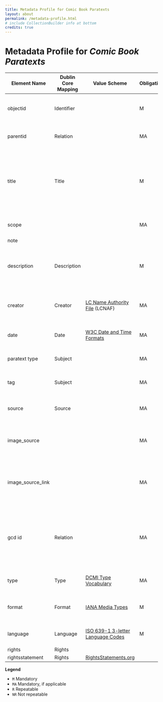 ```yaml
---
title: Metadata Profile for Comic Book Paratexts
layout: about
permalink: /metadata-profile.html
# include CollectionBuilder info at bottom
credits: true
---
```

# Metadata Profile for _Comic Book Paratexts_

| **Element Name**  | **Dublin Core Mapping** | **Value Scheme**                                                                                               | **Obligation** | **Occurence** | **Input Guidelines**                                                                                                                                                                                                                                                                                                                                                       | Examples                                                                                                                                                                                                                                                                                                                    |
| ----------------- | ----------------------- | -------------------------------------------------------------------------------------------------------------- | -------------- | ------------- | -------------------------------------------------------------------------------------------------------------------------------------------------------------------------------------------------------------------------------------------------------------------------------------------------------------------------------------------------------------------------- | --------------------------------------------------------------------------------------------------------------------------------------------------------------------------------------------------------------------------------------------------------------------------------------------------------------------------- |
| objectid          | Identifier              |                                                                                                                | M              | NR            | objectid should be in the form cbp_NNN, where NNN is a sequential 3-digit zero-padded number                                                                                                                                                                                                                                                                               | <ul><li>`cbp_001`</li><li>`cbp_027`</li><li>`cbp_239`</li></ul>                                                                                                                                                                                                                                                                                   |
| parentid          | Relation                |                                                                                                                | MA             | NR            | Include for objects w/in a compound object. Should appear as the objectid of the compound object in which it is contained.                                                                                                                                                                                                                                                 | <ul><li>`cbp_001`</li></ul>                                                                                                                                                                                                                                                                                                               |
| title             | Title                   |                                                                                                                | M              | R             | Combines ‘paratext type,’ ‘source,’ and scope fields. Title should appear in the form: [paratext type]: [source]. {Scope}                                                                                                                                                                                                                                                  | <ul><li>`Correspondence: "Let’s Level with Daredevil.” Daredevil #36 (January 1968). Marvel comics.<br/>Publisher’s peritext: Justice Society of America #4 (July 2023). DC Comics.`</li><li>`Advertisement: “Honor House Products.” Dennis the Menace and His Friends Series #10 (June 1971). Fawcett Publications. Full page.`</li></ul>        |
| scope             |                         |                                                                                                                | MA             | NR            | Include for objects w/in a compound object. Describe the extent of the image.                                                                                                                                                                                                                                                                                              | <ul><li>`Full page`</li><li>`Detail`</li></ul>                                                                                                                                                                                                                                                                                                  |
| note              |                         |                                                                                                                |                |               |                                                                                                                                                                                                                                                                                                                                                                            |                                                                                                                                                                                                                                                                                                                         |
| description       | Description             |                                                                                                                | M              | NR            | Briefly describe the object in question and what it contains.                                                                                                                                                                                                                                                                                                              | <ul><li>`“Bullseye is finally here,” advertisement for The Charlton Bullseye prozine with mail-in form for subscriptions to Charlton comics.`</li><li>`“Pin-up” illustration following main feature.`</li></ul>                                                                                                                                   |
| creator           | Creator                 | [LC Name Authority File](https://id.loc.gov/authorities/names.html) (LCNAF)                                    | MA             | R             | Follow format provided on LCNAF. If multiple creators, separate by semicolons.                                                                                                                                                                                                                                                                                             | <ul><li>`Kirby, Jack`</li><li>`Windsor-Smith, Barry`</li><li>`Romita, John, Jr.`</li><li>`Wolverton, Basil`</li></ul>                                                                                                                                                                                                                                         |
| date              | Date                    | [W3C Date and Time Formats](https://www.w3.org/TR/NOTE-datetime)                                               | MA             | NR            | [Year]-{[Month]}                                                                                                                                                                                                                                                                                                                                                           | <ul><li>`1954-06`</li><li>`1963`</li></ul>                                                                                                                                                                                                                                                                                                        |
| paratext type     | Subject                 |                                                                                                                | MA             | R             | See metadata profile companion (forthcoming)                                                                                                                                                                                                                                                                                                                               | <ul><li>`Correspondence`</li><li>`Advertisement`</li></ul>                                                                                                                                                                                                                                                                                        |
| tag               | Subject                 |                                                                                                                | MA             | R             | See metadata profile companion (forthcoming)                                                                                                                                                                                                                                                                                                                               | <ul><li>`gender`</li><li>`reader-contributed content`</li></ul>                                                                                                                                                                                                                                                                                   |
| source            | Source                  |                                                                                                                | MA             | NR            | “[Paratext Heading/Title]” [Comic series] #[issue number] ([Full month] [Year]). [Publisher]                                                                                                                                                                                                                                                                               | <ul><li>`Animal Man #8 (February 1989). DC Comics.`</li><li>`Adventure Comics #485 (September 1981). DC Comics.`</li></ul>                                                                                                                                                                                                                        |
| image_source      |                         |                                                                                                                | MA             | NR            | [Website or repository of image]                                                                                                                                                                                                                                                                                                                                           | <ul><li>`Personal collection`</li><li>`Comic Book Plus`</li><li>`Digital Comic Museum`</li><li>`Internet Archive`</li></ul>                                                                                                                                                                                                                                   |
| image_source_link |                         |                                                                                                                | MA             | NR            | Include for images sourced from websites. [URL for page from which the source was retrieved]                                                                                                                                                                                                                                                                               | <ul><li>[https://comicbookplus.com/?dlid=62348](https://comicbookplus.com/?dlid=62348)</li><li>[https://digitalcomicmuseum.com/index.php?dlid=1014](https://digitalcomicmuseum.com/index.php?dlid=1014)</lu></ul>                                                                                                                             |
| gcd id            | Relation                |                                                                                                                | MA             | NR            | Find the specific issue at the Grand Comics Database at [comics.org](http://comics.org). The gcd id is the number following [https://www.comics.org/issue/](https://www.comics.org/issue/) in the URL. For example, for _Fantastic Four_ #11, the URL to the issue is [https://www.comics.org/issue/17516/](https://www.comics.org/issue/17516/), and the gcd id is 17516. | <ul><li>`99`</li><li>`17516`</li><li>`293`</li><li>`601`</li></ul>                                                                                                                                                                                                                                                                                            |
| type              | Type                    | [DCMI Type Vocabulary](https://www.dublincore.org/specifications/dublin-core/dcmi-type-vocabulary/2003-02-12/) | MA             | NR            | Follow format on DCMI. If multiple, separate by semicolon. Usually just Image and StillImage.                                                                                                                                                                                                                                                                              | <ul><li>`Image;StillImage`</li><li>`Text`</li></ul>                                                                                                                                                                                                                                                                                              |
| format            | Format                  | [IANA Media Types](https://www.iana.org/assignments/media-types/media-types.xhtml)                             | M              | NR            | Follow format on IANA                                                                                                                                                                                                                                                                                                                                                      | <ul><li>`image/jpeg`</li><li>`image/png`</li><li>`image/svg+xml`</li></ul>                                                                                                                                                                                                                                                                              |
| language          | Language                | [ISO 639-1 3-letter Language Codes](https://en.wikipedia.org/wiki/List_of_ISO_639-1_codes)                     | M              | R             |                                                                                                                                                                                                                                                                                                                                                                            | <ul><li>`eng`</li><li>`fre`</li></ul>                                                                                                                                                                                                                                                                                                             |
| rights            | Rights                  |                                                                                                                |                |               |                                                                                                                                                                                                                                                                                                                                                                            |                                                                                                                                                                                                                                                                                                                         |
| rightsstatement   | Rights                  | [RightsStatements.org](https://rightsstatements.org/page/1.0/?language=en)                                     |                |               |                                                                                                                                                                                                                                                                                                                                                                            |                                                                                                                                                                                                                                                                                                                         |

**Legend**
<ul>
	<li><code>M</code>  Mandatory</li>
    <li><code>MA</code> Mandatory, if applicable</li>
        <li><code>R</code>  Repeatable</li>
<li><code>NR</code> Not repeatable</li>
</ul>
